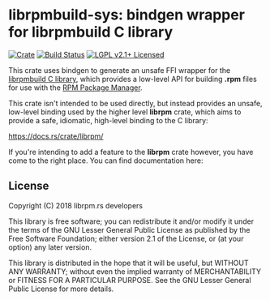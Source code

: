 # librpmbuild-sys: bindgen wrapper for librpmbuild C library

[![Crate][crate-image]][crate-link]
[![Build Status][build-image]][build-link]
[![LGPL v2.1+ Licensed][license-image]][license-link]

[crate-image]: https://img.shields.io/crates/v/librpmbuild-sys.svg
[crate-link]: https://crates.io/crates/librpmbuild-sys
[build-image]: https://circleci.com/gh/iqlusion-io/crates.svg?style=shield
[build-link]: https://circleci.com/gh/iqlusion-io/crates
[license-image]: https://img.shields.io/badge/license-LGPLv2.1+-blue.svg
[license-link]: https://github.com/iqlusion-io/crates/blob/master/LICENSE

This crate uses bindgen to generate an unsafe FFI wrapper for the
[librpmbuild C library], which provides a low-level API for building **.rpm**
files for use with the [RPM Package Manager].

This crate isn't intended to be used directly, but instead provides an unsafe,
low-level binding used by the higher level **librpm** crate, which aims to
provide a safe, idiomatic, high-level binding to the C library:

https://docs.rs/crate/librpm/

If you're intending to add a feature to the **librpm** crate however, you have
come to the right place. You can find documentation here:

[Documentation]: https://librpm.rs/librpmbuild-sys/

[librpmbuild C library]: http://ftp.rpm.org/api/4.14.0/group__rpmbuild.html
[RPM Package Manager]: http://rpm.org/

## License

Copyright (C) 2018 librpm.rs developers

This library is free software; you can redistribute it and/or modify it under
the terms of the GNU Lesser General Public License as published by the Free
Software Foundation; either version 2.1 of the License, or (at your option) any
later version.

This library is distributed in the hope that it will be useful, but WITHOUT ANY
WARRANTY; without even the implied warranty of MERCHANTABILITY or FITNESS FOR A
PARTICULAR PURPOSE. See the GNU Lesser General Public License for more details.